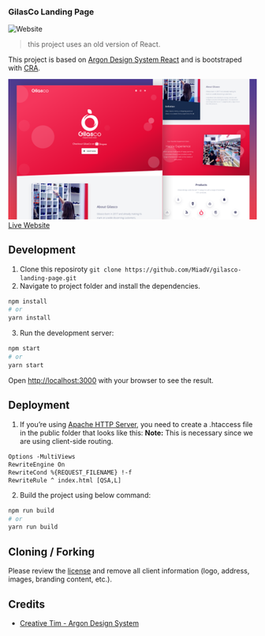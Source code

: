 ### GilasCo Landing Page

![Website](https://img.shields.io/website?down_color=red&down_message=orange&up_color=green&up_message=Live&url=https%3A%2F%2Fgilasco.com%2F)

> this project uses an old version of React.

This project is based on [Argon Design System React](https://www.creative-tim.com/product/argon-design-system-react) and is bootstraped with [CRA](https://create-react-app.dev/).

![GilasCo Landing Page](/preview-gilasco.com.png)
[Live Website](https://gilasco.com/)

## Development

1. Clone this reposiroty `git clone https://github.com/MiadV/gilasco-landing-page.git`
2. Navigate to project folder and install the dependencies.

```bash
npm install
# or
yarn install
```

3. Run the development server:

```bash
npm start
# or
yarn start
```

Open [http://localhost:3000](http://localhost:3000) with your browser to see the result.

## Deployment

1. If you’re using [Apache HTTP Server](https://httpd.apache.org/), you need to create a .htaccess file in the public folder that looks like this:
   **Note:** This is necessary since we are using client-side routing.

```
Options -MultiViews
RewriteEngine On
RewriteCond %{REQUEST_FILENAME} !-f
RewriteRule ^ index.html [QSA,L]
```

2. Build the project using below command:

```bash
npm run build
# or
yarn run build
```

## Cloning / Forking

Please review the [license](LICENSE) and remove all client information (logo, address, images, branding content, etc.).

## Credits

- [Creative Tim - Argon Design System](https://www.creative-tim.com)
